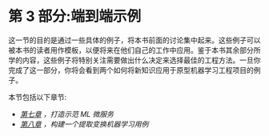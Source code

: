 

# 第 3 部分:端到端示例

这一节的目的是通过一些具体的例子，将本书前面的讨论集中起来。这些例子可以被本书的读者用作模板，以便将来在他们自己的工作中应用。鉴于本书其余部分所学的内容，这些例子将特别关注需要做出什么决定来选择最佳的工程方法。一旦你完成了这一部分，你将会看到两个如何将新知识应用于原型机器学习工程项目的例子。

本节包括以下章节:

*   [*第七章*](B17343_07_Final_JC_ePub.xhtml#_idTextAnchor141) *，打造示范 ML 微服务*
*   [*第八章*](B17343_08_Final_JC_ePub.xhtml#_idTextAnchor150) *，构建一个提取变换机器学习用例*